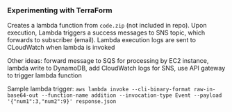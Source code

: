 ### Experimenting with TerraForm

Creates a lambda function from `code.zip` (not included in repo). Upon execution, Lambda triggers a success messages to SNS topic, which forwards to subscriber (email). Lambda execution logs are sent to CLoudWatch when lambda is invoked

Other ideas: forward message to SQS for processing by EC2 instance, lambda write to DynamoDB, add CloudWatch logs for SNS, use API gateway to trigger lambda function

Sample lambda trigger: `aws lambda invoke --cli-binary-format raw-in-base64-out --function-name addition --invocation-type Event --payload '{"num1":3,"num2":9}' response.json`
